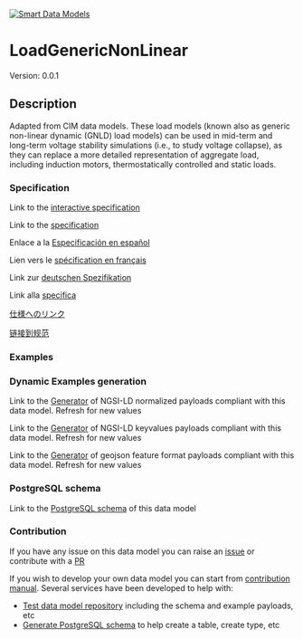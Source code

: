 [![Smart Data Models](https://smartdatamodels.org/wp-content/uploads/2022/01/SmartDataModels_logo.png "Logo")](https://smartdatamodels.org)
# LoadGenericNonLinear
Version: 0.0.1

## Description 

Adapted from CIM data models. These load models (known also as generic non-linear dynamic (GNLD) load models) can be used in mid-term and long-term voltage stability simulations (i.e., to study voltage collapse), as they can replace a more detailed representation of aggregate load, including induction motors, thermostatically controlled and static loads.
### Specification

Link to the [interactive specification](https://swagger.lab.fiware.org/?url=https://smart-data-models.github.io/dataModel.EnergyCIM/LoadGenericNonLinear/swagger.yaml)

Link to the [specification](https://github.com/smart-data-models/dataModel.EnergyCIM/blob/master/LoadGenericNonLinear/doc/spec.md)

Enlace a la [Especificación en español](https://github.com/smart-data-models/dataModel.EnergyCIM/blob/master/LoadGenericNonLinear/doc/spec_ES.md)

Lien vers le [spécification en français](https://github.com/smart-data-models/dataModel.EnergyCIM/blob/master/LoadGenericNonLinear/doc/spec_FR.md)

Link zur [deutschen Spezifikation](https://github.com/smart-data-models/dataModel.EnergyCIM/blob/master/LoadGenericNonLinear/doc/spec_DE.md)

Link alla [specifica](https://github.com/smart-data-models/dataModel.EnergyCIM/blob/master/LoadGenericNonLinear/doc/spec_IT.md)

[仕様へのリンク](https://github.com/smart-data-models/dataModel.EnergyCIM/blob/master/LoadGenericNonLinear/doc/spec_JA.md)

[链接到规范](https://github.com/smart-data-models/dataModel.EnergyCIM/blob/master/LoadGenericNonLinear/doc/spec_ZH.md)
### Examples
### Dynamic Examples generation

Link to the [Generator](https://smartdatamodels.org/extra/ngsi-ld_generator.php?schemaUrl=https://raw.githubusercontent.com/smart-data-models/dataModel.EnergyCIM/master/LoadGenericNonLinear/schema.json&email=info@smartdatamodels.org) of NGSI-LD normalized payloads compliant with this data model. Refresh for new values

Link to the [Generator](https://smartdatamodels.org/extra/ngsi-ld_generator_keyvalues.php?schemaUrl=https://raw.githubusercontent.com/smart-data-models/dataModel.EnergyCIM/master/LoadGenericNonLinear/schema.json&email=info@smartdatamodels.org) of NGSI-LD keyvalues payloads compliant with this data model. Refresh for new values

Link to the [Generator](https://smartdatamodels.org/extra/geojson_features_generator.php?schemaUrl=https://raw.githubusercontent.com/smart-data-models/dataModel.EnergyCIM/master/LoadGenericNonLinear/schema.json&email=info@smartdatamodels.org) of geojson feature format payloads compliant with this data model. Refresh for new values
### PostgreSQL schema

Link to the [PostgreSQL schema](https://github.com/smart-data-models/dataModel.EnergyCIM/blob/master/LoadGenericNonLinear/schema.sql) of this data model
### Contribution

 If you have any issue on this data model you can raise an [issue](https://github.com/smart-data-models/dataModel.EnergyCIM/issues)  or contribute with a [PR](https://github.com/smart-data-models/dataModel.EnergyCIM/pulls)

 If you wish to develop your own data model you can start from [contribution manual](https://bit.ly/contribution_manual). Several services have been developed to help with: 
 - [Test data model repository](https://smartdatamodels.org/index.php/data-models-contribution-api/) including the schema and example payloads, etc
 - [Generate PostgreSQL schema](https://smartdatamodels.org/index.php/sql-service/) to help create a table, create type, etc